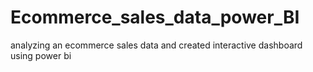 # Ecommerce_sales_data_power_BI
analyzing an ecommerce sales data and created interactive dashboard using power bi
